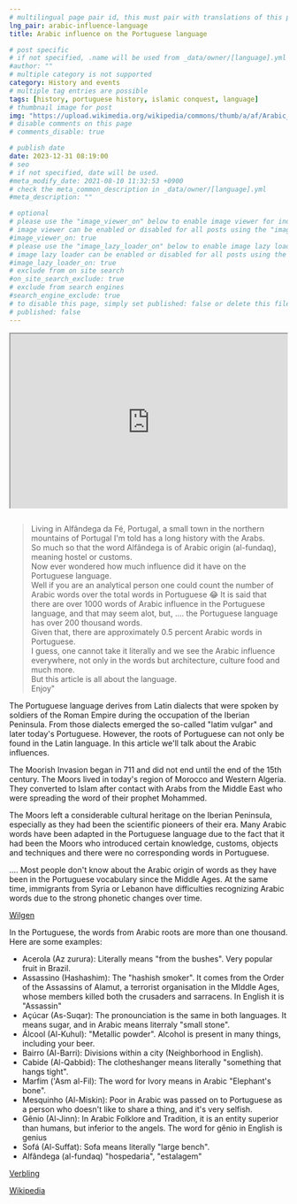 ```yaml
---
# multilingual page pair id, this must pair with translations of this page. (This name must be unique)
lng_pair: arabic-influence-language
title: Arabic influence on the Portuguese language

# post specific
# if not specified, .name will be used from _data/owner/[language].yml
#author: ""
# multiple category is not supported
category: History and events
# multiple tag entries are possible
tags: [history, portuguese history, islamic conquest, language]
# thumbnail image for post
img: "https://upload.wikimedia.org/wikipedia/commons/thumb/a/af/Arabic_Language.svg/2560px-Arabic_Language.svg.png"
# disable comments on this page
# comments_disable: true

# publish date
date: 2023-12-31 08:19:00
# seo
# if not specified, date will be used.
#meta_modify_date: 2021-08-10 11:32:53 +0900
# check the meta_common_description in _data/owner/[language].yml
#meta_description: ""

# optional
# please use the "image_viewer_on" below to enable image viewer for individual pages or posts (_posts/ or [language]/_posts folders).
# image viewer can be enabled or disabled for all posts using the "image_viewer_posts: true" setting in _data/conf/main.yml.
#image_viewer_on: true
# please use the "image_lazy_loader_on" below to enable image lazy loader for individual pages or posts (_posts/ or [language]/_posts folders).
# image lazy loader can be enabled or disabled for all posts using the "image_lazy_loader_posts: true" setting in _data/conf/main.yml.
#image_lazy_loader_on: true
# exclude from on site search
#on_site_search_exclude: true
# exclude from search engines
#search_engine_exclude: true
# to disable this page, simply set published: false or delete this file
# published: false
---
```


<div style="position:relative;padding-bottom:56.25%;padding-top:35px;height:0;margin-bottom:2em;overflow:hidden">
    <iframe style="position:absolute;top:0;left:0;width:100%;height:100%"  src="https://www.youtube.com/embed/-3QML3tfBNQ?si=k7BX4Kujcc5aSQU2" title="YouTube video player"  allowfullscreen>
    </iframe>
</div>

> Living in Alfândega da Fé, Portugal, a small town in the northern mountains of Portugal I'm told has a long history with the Arabs. \
> So much so that the word Alfândega is of Arabic origin (al-fundaq), meaning hostel or customs. \
> Now ever wondered how much influence did it have on the Portuguese language. \
> Well if you are an analytical person one could count the number of Arabic words over the total words in Portuguese 😂
> It is said that there are over 1000 words of Arabic influence in the Portuguese language, and that may seem alot, but, .... the Portuguese language has over 200 thousand words. \
> Given that, there are approximately 0.5 percent Arabic words in Portuguese. \
> I guess, one cannot take it literally and we see the Arabic influence everywhere, not only in the words but architecture, culture food and much more. \
> But this article is all about the language. \
> Enjoy"

The Portuguese language derives from Latin dialects that were spoken by soldiers of the Roman Empire during the occupation of the Iberian Peninsula.
From those dialects emerged the so-called "latim vulgar" and later today's Portuguese. However, the roots of Portuguese can not only be found in the Latin language. In this article we'll talk about the Arabic influences.

The Moorish Invasion began in 711 and did not end until the end of the 15th century. The Moors lived in today's region of Morocco and Western Algeria. They converted to Islam after contact with Arabs from the Middle East who were spreading the word of their prophet Mohammed.

The Moors left a considerable cultural heritage on the Iberian Peninsula, especially as they had been the scientific pioneers of their era. Many Arabic words have been adapted in the Portuguese language due to the fact that it had been the Moors who introduced certain knowledge, customs, objects and techniques and there were no corresponding words in Portuguese.

....
Most people don't know about the Arabic origin of words as they have been in the Portuguese vocabulary since the Middle Ages. At the same time, immigrants from Syria or Lebanon have difficulties recognizing Arabic words due to the strong phonetic changes over time.

[Wilgen](https://alugha.com/article/92fe92f1-fd2e-11e8-83a9-034d661187a4?lang=eng)

In the Portuguese, the words from Arabic roots are more than one thousand.
Here are some examples:

- Acerola (Az zurura): Literally means "from the bushes". Very popular fruit in Brazil.
- Assassino (Hashashim): The "hashish smoker". It comes from the Order of the Assassins of Alamut, a terrorist organisation in the MIddle Ages, whose members killed both the crusaders and sarracens. In English it is "Assassin"
- Açúcar (As-Suqar): The pronounciation is the same in both languages. It means sugar, and in Arabic means literraly "small stone".
- Álcool (Al-Kuhul): "Metallic powder". Alcohol is present in many things, including your beer.
- Bairro (Al-Barri): Divisions within a city (Neighborhood in English).
- Cabide (Al-Qabbid): The clotheshanger means literally "something that hangs tight".
- Marfim ('Asm al-Fil): The word for Ivory means in Arabic "Elephant's bone".
- Mesquinho (Al-Miskin): Poor in Arabic was passed on to Portuguese as a person who doesn't like to share a thing, and it's very selfish.
- Gênio (Al-Jinn): In Arabic Folklore and Tradition, it is an entity superior than humans, but inferior to the angels. The word for gênio in English is genius
- Sofá (Al-Suffat): Sofa means literally "large bench".
- Alfândega (al-fundaq) "hospedaria", "estalagem"

[Verbling](https://www.verbling.com/articles/post/10-words-from-arabic-roots-in-the-portuguese-language-5781d9e65c69247b005203ed)

[Wikipedia](https://pt.m.wikipedia.org/wiki/Alf%C3%A2ndega)

